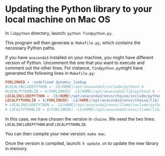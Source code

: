 # Updating the Python library to your local machine on Mac OS

In `libpython` directory, launch: `python findpython.py`.

This program will then generate a: `Makefile.py`, which contains the necessary Python paths.

If you have `anaconda3` installed on your machine, you might have different version of Python. Uncomment the one that you want to execute and comment out the other lines.
For instance, `findpython.py`might have generated the following lines in `Makefile.py`:

```Makefile
FORLINKED = -undefined dynamic_lookup
#LOCALINCLUDEPYTHON = -I$(HOME)/opt/anaconda3/include/python3.9
#LOCALPYTHONLIB = $(FORLINKED) -L$(HOME)/opt/anaconda3/lib/python3.9 -lpython3.9
LOCALINCLUDEPYTHON = -I$(HOME)/opt/anaconda3/envs/chaine/include/python3.11
LOCALPYTHONLIB = $(FORLINKED) -L$(HOME)/opt/anaconda3/envs/chaine/lib/ -lpython3.11
# LOCALINCLUDEPYTHON = -I$(HOME)/opt/anaconda3/envs/llame/include/python3.11
# LOCALPYTHONLIB = $(FORLINKED) -L$(HOME)/opt/anaconda3/envs/llame/lib/ -lpython3.11
```

In this case, we have chosen the version in `chaine`. We need the two lines: `LOCALINCLUDEPYTHON` and `LOCALPYTHONLIB`.

You can then compile your new version: `make mac`.

Once the version is compiled, launch: `h update.sh` to update the new library in memory.
